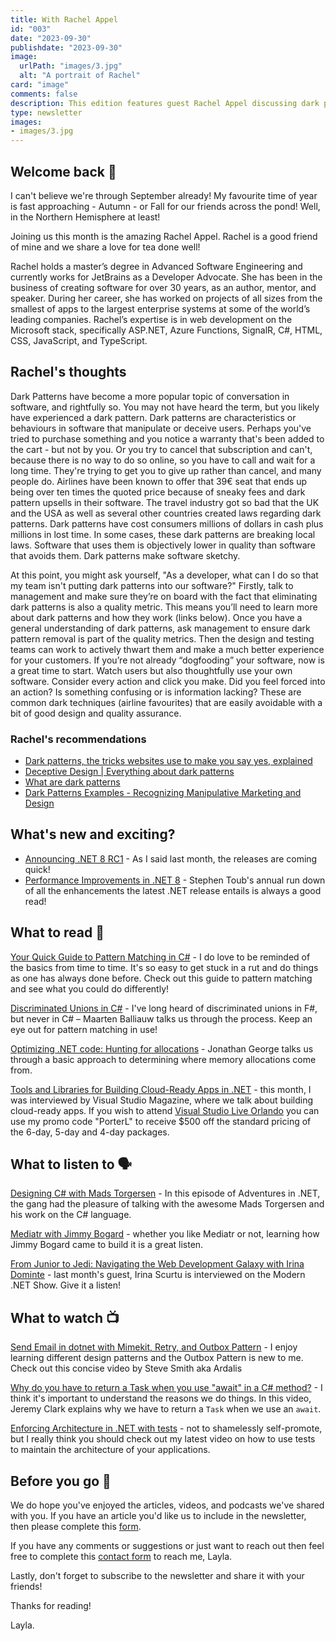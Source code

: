 ```yaml
---
title: With Rachel Appel
id: "003"
date: "2023-09-30"
publishdate: "2023-09-30"
image: 
  urlPath: "images/3.jpg"
  alt: "A portrait of Rachel"
card: "image"
comments: false
description: This edition features guest Rachel Appel discussing dark patterns. Includes suggestions for the latest blogs to read, podcasts to listen to and videos to watch.
type: newsletter
images:
- images/3.jpg
---
```


## Welcome back 👋

I can't believe we're through September already! My favourite time of year is fast approaching - Autumn - or Fall for our friends across the pond! Well, in the Northern Hemisphere at least!

Joining us this month is the amazing Rachel Appel. Rachel is a good friend of mine and we share a love for tea done well!

Rachel holds a master’s degree in Advanced Software Engineering and currently works for JetBrains as a Developer Advocate. She has been in the business of creating software for over 30 years, as an author, mentor, and speaker. During her career, she has worked on projects of all sizes from the smallest of apps to the largest enterprise systems at some of the world’s leading companies. Rachel’s expertise is in web development on the Microsoft stack, specifically ASP.NET, Azure Functions, SignalR, C#, HTML, CSS, JavaScript, and TypeScript.

## Rachel's thoughts

Dark Patterns have become a more popular topic of conversation in software, and rightfully so. You may not have heard the term, but you likely have experienced a dark pattern. Dark patterns are characteristics or behaviours in software that manipulate or deceive users. Perhaps you've tried to purchase something and you notice a warranty that's been added to the cart - but not by you. Or you try to cancel that subscription and can't, because there is no way to do so online, so you have to call and wait for a long time. They're trying to get you to give up rather than cancel, and many people do. Airlines have been known to offer that 39€ seat that ends up being over ten times the quoted price because of sneaky fees and dark pattern upsells in their software. The travel industry got so bad that the UK and the USA as well as several other countries created laws regarding dark patterns. Dark patterns have cost consumers millions of dollars in cash plus millions in lost time. In some cases, these dark patterns are breaking local laws. Software that uses them is objectively lower in quality than software that avoids them. Dark patterns make software sketchy.

At this point, you might ask yourself, "As a developer, what can I do so that my team isn't putting dark patterns into our software?" Firstly, talk to management and make sure they’re on board with the fact that eliminating dark patterns is also a quality metric. This means you’ll need to learn more about dark patterns and how they work (links below). Once you have a general understanding of dark patterns, ask management to ensure dark pattern removal is part of the quality metrics. Then the design and testing teams can work to actively thwart them and make a much better experience for your customers. If you’re not already “dogfooding” your software, now is a great time to start. Watch users but also thoughtfully use your own software. Consider every action and click you make. Did you feel forced into an action? Is something confusing or is information lacking? These are common dark techniques (airline favourites) that are easily avoidable with a bit of good design and quality assurance.

### Rachel's recommendations

- [Dark patterns, the tricks websites use to make you say yes, explained](https://www.vox.com/recode/22351108/dark-patterns-ui-web-design-privacy)
- [Deceptive Design | Everything about dark patterns](https://www.deceptive.design/)
- [What are dark patterns](https://www.ionos.com/digitalguide/websites/web-development/what-are-dark-patterns/)
- [Dark Patterns Examples - Recognizing Manipulative Marketing and Design](https://raidboxes.io/en/blog/security/dark-patterns/)

## What's new and exciting?

- [Announcing .NET 8 RC1](https://devblogs.microsoft.com/dotnet/announcing-dotnet-8-rc1/) - As I said last month, the releases are coming quick!
- [Performance Improvements in .NET 8](https://devblogs.microsoft.com/dotnet/performance-improvements-in-net-8/) - Stephen Toub's annual run down of all the enhancements the latest .NET release entails is always a good read!

## What to read 📖

[Your Quick Guide to Pattern Matching in C#](https://codingsonata.com/your-quick-guide-to-pattern-matching-in-c) - I do love to be reminded of the basics from time to time. It's so easy to get stuck in a rut and do things as one has always done before. Check out this guide to pattern matching and see what you could do differently!

[Discriminated Unions in C#](https://blog.maartenballiauw.be/post/2023/09/18/discriminated-unions-in-csharp.html) - I've long heard of discriminated unions in F#, but never in C# – Maarten Balliauw talks us through the process. Keep an eye out for pattern matching in use!

[Optimizing .NET code: Hunting for allocations](https://endjin.com/blog/2023/09/optimising-dotnet-code-2-hunting-for-allocations) - Jonathan George talks us through a basic approach to determining where memory allocations come from.

[Tools and Libraries for Building Cloud-Ready Apps in .NET](https://visualstudiomagazine.com/articles/2023/09/19/cloud-ready-net.aspx) - this month, I was interviewed by Visual Studio Magazine, where we talk about building cloud-ready apps.
If you wish to attend [Visual Studio Live Orlando](https://vslive.com/ECG/live360events/Events/Orlando-2023/VSLive.aspx) you can use my promo code "PorterL" to receive $500 off the standard pricing of the 6-day, 5-day and 4-day packages.

## What to listen to 🗣

[Designing C# with Mads Torgersen](https://topenddevs.com/podcasts/adventures-in-net/episodes/designing-c-with-mads-torgersen-net-156) - In this episode of Adventures in .NET, the gang had the pleasure of talking with the awesome Mads Torgersen and his work on the C# language.

[Mediatr with Jimmy Bogard](https://www.dotnetrocks.com/details/1862) - whether you like Mediatr or not, learning how Jimmy Bogard came to build it is a great listen.

[From Junior to Jedi: Navigating the Web Development Galaxy with Irina Dominte](https://dotnetcore.show/season-6/from-junior-to-jedi-navigating-the-web-development-galaxy-with-irina-dominte/) - last month's guest, Irina Scurtu is interviewed on the Modern .NET Show. Give it a listen!

## What to watch 📺

[Send Email in dotnet with Mimekit, Retry, and Outbox Pattern](https://youtu.be/qD3ZMH5x3uc?si=HWnfwiPp6pZVy5bH) - I enjoy learning different design patterns and the Outbox Pattern is new to me. Check out this concise video by Steve Smith aka Ardalis

[Why do you have to return a Task when you use "await" in a C# method?](https://www.youtube.com/watch?v=3kuwLDibFDE) - I think it's important to understand the reasons we do things. In this video, Jeremy Clark explains why we have to return a `Task` when we use an `await`.

[Enforcing Architecture in .NET with tests](https://www.youtube.com/watch?v=66GQSphX9kA) - not to shamelessly self-promote, but I really think you should check out my latest video on how to use tests to maintain the architecture of your applications.

## Before you go 👋

We do hope you've enjoyed the articles, videos, and podcasts we've shared with you. If you have an article you'd like us to include in the newsletter, then please complete this [form](https://forms.gle/WJM3F7STnSiVdysy5).

If you have any comments or suggestions or just want to reach out then feel free to complete this [contact form](https://forms.gle/TNMj6mMtUxDFXP8v6) to reach me, Layla.

Lastly, don't forget to subscribe to the newsletter and share it with your friends!

Thanks for reading!

Layla.